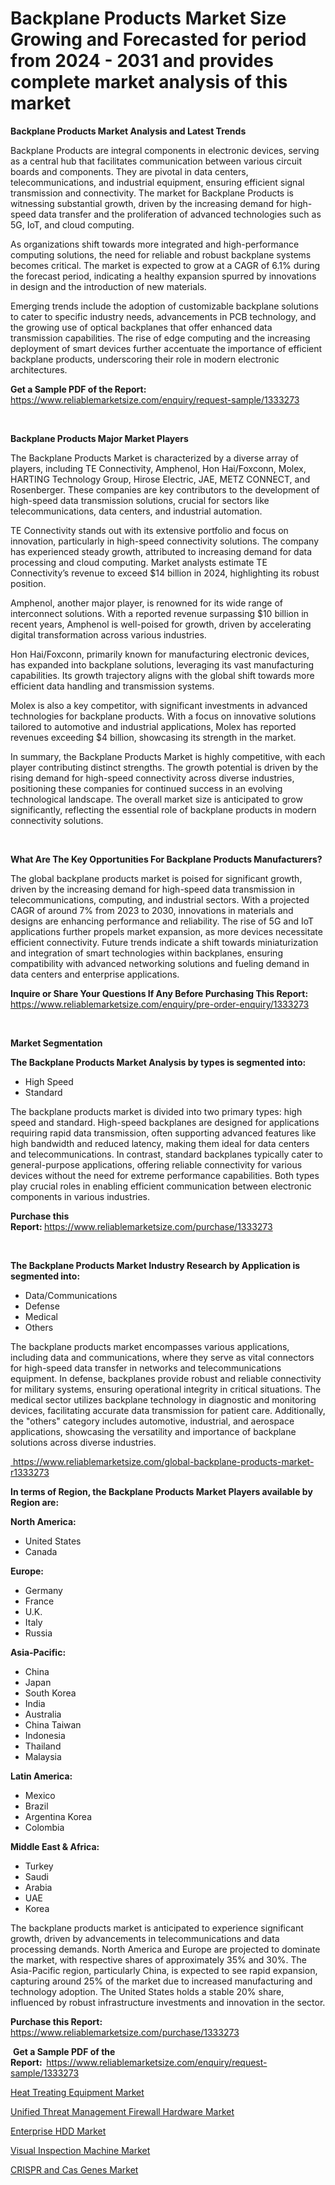 <p><h1>Backplane Products Market Size Growing and Forecasted for period from 2024 - 2031 and provides complete market analysis of this market</h1></p><p><strong>Backplane Products Market Analysis and Latest Trends</strong></p>
<p><p>Backplane Products are integral components in electronic devices, serving as a central hub that facilitates communication between various circuit boards and components. They are pivotal in data centers, telecommunications, and industrial equipment, ensuring efficient signal transmission and connectivity. The market for Backplane Products is witnessing substantial growth, driven by the increasing demand for high-speed data transfer and the proliferation of advanced technologies such as 5G, IoT, and cloud computing.</p><p>As organizations shift towards more integrated and high-performance computing solutions, the need for reliable and robust backplane systems becomes critical. The market is expected to grow at a CAGR of 6.1% during the forecast period, indicating a healthy expansion spurred by innovations in design and the introduction of new materials. </p><p>Emerging trends include the adoption of customizable backplane solutions to cater to specific industry needs, advancements in PCB technology, and the growing use of optical backplanes that offer enhanced data transmission capabilities. The rise of edge computing and the increasing deployment of smart devices further accentuate the importance of efficient backplane products, underscoring their role in modern electronic architectures.</p></p>
<p><strong>Get a Sample PDF of the Report:&nbsp;</strong> <a href="https://www.reliablemarketsize.com/enquiry/request-sample/1333273?utm_campaign=1186&utm_medium=2&utm_source=Github&utm_content=ia&utm_term=01102024&utm_id=backplane-products">https://www.reliablemarketsize.com/enquiry/request-sample/1333273</a></p>
<p>&nbsp;</p>
<p><strong>Backplane Products Major Market Players</strong></p>
<p><p>The Backplane Products Market is characterized by a diverse array of players, including TE Connectivity, Amphenol, Hon Hai/Foxconn, Molex, HARTING Technology Group, Hirose Electric, JAE, METZ CONNECT, and Rosenberger. These companies are key contributors to the development of high-speed data transmission solutions, crucial for sectors like telecommunications, data centers, and industrial automation.</p><p>TE Connectivity stands out with its extensive portfolio and focus on innovation, particularly in high-speed connectivity solutions. The company has experienced steady growth, attributed to increasing demand for data processing and cloud computing. Market analysts estimate TE Connectivity’s revenue to exceed $14 billion in 2024, highlighting its robust position.</p><p>Amphenol, another major player, is renowned for its wide range of interconnect solutions. With a reported revenue surpassing $10 billion in recent years, Amphenol is well-poised for growth, driven by accelerating digital transformation across various industries.</p><p>Hon Hai/Foxconn, primarily known for manufacturing electronic devices, has expanded into backplane solutions, leveraging its vast manufacturing capabilities. Its growth trajectory aligns with the global shift towards more efficient data handling and transmission systems.</p><p>Molex is also a key competitor, with significant investments in advanced technologies for backplane products. With a focus on innovative solutions tailored to automotive and industrial applications, Molex has reported revenues exceeding $4 billion, showcasing its strength in the market.</p><p>In summary, the Backplane Products Market is highly competitive, with each player contributing distinct strengths. The growth potential is driven by the rising demand for high-speed connectivity across diverse industries, positioning these companies for continued success in an evolving technological landscape. The overall market size is anticipated to grow significantly, reflecting the essential role of backplane products in modern connectivity solutions.</p></p>
<p>&nbsp;</p>
<p><strong>What Are The Key Opportunities For Backplane Products Manufacturers?</strong></p>
<p><p>The global backplane products market is poised for significant growth, driven by the increasing demand for high-speed data transmission in telecommunications, computing, and industrial sectors. With a projected CAGR of around 7% from 2023 to 2030, innovations in materials and designs are enhancing performance and reliability. The rise of 5G and IoT applications further propels market expansion, as more devices necessitate efficient connectivity. Future trends indicate a shift towards miniaturization and integration of smart technologies within backplanes, ensuring compatibility with advanced networking solutions and fueling demand in data centers and enterprise applications.</p></p>
<p><strong>Inquire or Share Your Questions If Any Before Purchasing This Report:</strong> <a href="https://www.reliablemarketsize.com/enquiry/pre-order-enquiry/1333273?utm_campaign=1186&utm_medium=2&utm_source=Github&utm_content=ia&utm_term=01102024&utm_id=backplane-products">https://www.reliablemarketsize.com/enquiry/pre-order-enquiry/1333273</a></p>
<p>&nbsp;</p>
<p><strong>Market Segmentation</strong></p>
<p><strong>The Backplane Products Market Analysis by types is segmented into:</strong></p>
<p><ul><li>High Speed</li><li>Standard</li></ul></p>
<p><p>The backplane products market is divided into two primary types: high speed and standard. High-speed backplanes are designed for applications requiring rapid data transmission, often supporting advanced features like high bandwidth and reduced latency, making them ideal for data centers and telecommunications. In contrast, standard backplanes typically cater to general-purpose applications, offering reliable connectivity for various devices without the need for extreme performance capabilities. Both types play crucial roles in enabling efficient communication between electronic components in various industries.</p></p>
<p><strong>Purchase this Report:&nbsp;</strong><a href="https://www.reliablemarketsize.com/purchase/1333273?utm_campaign=1186&utm_medium=2&utm_source=Github&utm_content=ia&utm_term=01102024&utm_id=backplane-products">https://www.reliablemarketsize.com/purchase/1333273</a></p>
<p>&nbsp;</p>
<p><strong>The Backplane Products Market Industry Research by Application is segmented into:</strong></p>
<p><ul><li>Data/Communications</li><li>Defense</li><li>Medical</li><li>Others</li></ul></p>
<p><p>The backplane products market encompasses various applications, including data and communications, where they serve as vital connectors for high-speed data transfer in networks and telecommunications equipment. In defense, backplanes provide robust and reliable connectivity for military systems, ensuring operational integrity in critical situations. The medical sector utilizes backplane technology in diagnostic and monitoring devices, facilitating accurate data transmission for patient care. Additionally, the "others" category includes automotive, industrial, and aerospace applications, showcasing the versatility and importance of backplane solutions across diverse industries.</p></p>
<p><a href="https://www.reliablemarketsize.com/global-backplane-products-market-r1333273?utm_campaign=1186&utm_medium=2&utm_source=Github&utm_content=ia&utm_term=01102024&utm_id=backplane-products">&nbsp;https://www.reliablemarketsize.com/global-backplane-products-market-r1333273</a></p>
<p><strong>In terms of Region, the Backplane Products Market Players available by Region are:</strong></p>
<p>
    <p> <strong> North America: </strong>
        <ul>
            <li>United States</li>
            <li>Canada</li>
        </ul>
        </p> 
    <p> <strong> Europe: </strong>
        <ul>
            <li>Germany</li>
            <li>France</li>
            <li>U.K.</li>
            <li>Italy</li>
            <li>Russia</li>
        </ul>
        </p> 
    <p> <strong> Asia-Pacific: </strong>
        <ul>
            <li>China</li>
            <li>Japan</li>
            <li>South Korea</li>
            <li>India</li>
            <li>Australia</li>
            <li>China Taiwan</li>
            <li>Indonesia</li>
            <li>Thailand</li>
            <li>Malaysia</li>
        </ul>
        </p> 
    <p> <strong> Latin America: </strong>
        <ul>
            <li>Mexico</li>
            <li>Brazil</li>
            <li>Argentina Korea</li>
            <li>Colombia</li>
        </ul>
        </p> 
    <p> <strong> Middle East & Africa: </strong>
        <ul>
            <li>Turkey</li>
            <li>Saudi</li>
            <li>Arabia</li>
            <li>UAE</li>
            <li>Korea</li>
        </ul>
    </p>
    </p>
<p><p>The backplane products market is anticipated to experience significant growth, driven by advancements in telecommunications and data processing demands. North America and Europe are projected to dominate the market, with respective shares of approximately 35% and 30%. The Asia-Pacific region, particularly China, is expected to see rapid expansion, capturing around 25% of the market due to increased manufacturing and technology adoption. The United States holds a stable 20% share, influenced by robust infrastructure investments and innovation in the sector.</p></p>
<p><strong>Purchase this Report: </strong><a href="https://www.reliablemarketsize.com/purchase/1333273?utm_campaign=1186&utm_medium=2&utm_source=Github&utm_content=ia&utm_term=01102024&utm_id=backplane-products">https://www.reliablemarketsize.com/purchase/1333273</a></p>
<p>&nbsp;<strong>Get a Sample PDF of the Report:&nbsp;&nbsp;</strong><a href="https://www.reliablemarketsize.com/enquiry/request-sample/1333273?utm_campaign=1186&utm_medium=2&utm_source=Github&utm_content=ia&utm_term=01102024&utm_id=backplane-products">https://www.reliablemarketsize.com/enquiry/request-sample/1333273</a></p>
<p><strong></strong></p>
<p><p><a href="https://www.linkedin.com/pulse/exploring-heat-treating-equipment-market-dynamics-global-trends-0ppge?utm_campaign=1186&utm_medium=2&utm_source=Github&utm_content=ia&utm_term=01102024&utm_id=backplane-products">Heat Treating Equipment Market</a></p><p><a href="https://issuu.com/reportprime-2/docs/unified-threat-management-firewall-_304654fba5c968?utm_campaign=1186&utm_medium=2&utm_source=Github&utm_content=ia&utm_term=01102024&utm_id=backplane-products">Unified Threat Management Firewall Hardware Market</a></p><p><a href="https://issuu.com/reportprime-2/docs/enterprise-hdd-market-size-2030.ppt_606e47cd12094a?utm_campaign=1186&utm_medium=2&utm_source=Github&utm_content=ia&utm_term=01102024&utm_id=backplane-products">Enterprise HDD Market</a></p><p><a href="https://www.linkedin.com/pulse/emerging-market-trends-regional-analysis-visual-inspection-tlrse?utm_campaign=1186&utm_medium=2&utm_source=Github&utm_content=ia&utm_term=01102024&utm_id=backplane-products">Visual Inspection Machine Market</a></p><p><a href="https://www.linkedin.com/pulse/global-crispr-cas-genes-market-projected-grow-cagr-59-forcasted-buoof?utm_campaign=1186&utm_medium=2&utm_source=Github&utm_content=ia&utm_term=01102024&utm_id=backplane-products">CRISPR and Cas Genes Market</a></p></p>
